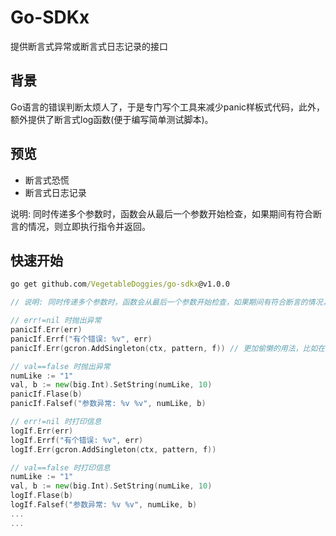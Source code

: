 # Go-SDKx

提供断言式异常或断言式日志记录的接口

## 背景

Go语言的错误判断太烦人了，于是专门写个工具来减少panic样板式代码，此外，额外提供了断言式log函数(便于编写简单测试脚本)。

## 预览

- 断言式恐慌
- 断言式日志记录

说明: 同时传递多个参数时，函数会从最后一个参数开始检查，如果期间有符合断言的情况，则立即执行指令并返回。
## 快速开始

```cmd
go get github.com/VegetableDoggies/go-sdkx@v1.0.0
```

```go
// 说明: 同时传递多个参数时，函数会从最后一个参数开始检查，如果期间有符合断言的情况，则立即执行指令并返回。

// err!=nil 时抛出异常
panicIf.Err(err)
panicIf.Errf("有个错误: %v", err)
panicIf.Err(gcron.AddSingleton(ctx, pattern, f)) // 更加偷懒的用法，比如在使用 goframe 定时任务时，你压根不想关心它有几个返回值，你只想包含错误时终止程序启动

// val==false 时抛出异常
numLike := "1"
val, b := new(big.Int).SetString(numLike, 10)
panicIf.Flase(b)
panicIf.Falsef("参数异常: %v %v", numLike, b)

// err!=nil 时打印信息
logIf.Err(err)
logIf.Errf("有个错误: %v", err)
logIf.Err(gcron.AddSingleton(ctx, pattern, f))

// val==false 时打印信息
numLike := "1"
val, b := new(big.Int).SetString(numLike, 10)
logIf.Flase(b)
logIf.Falsef("参数异常: %v %v", numLike, b)
...
...
```
